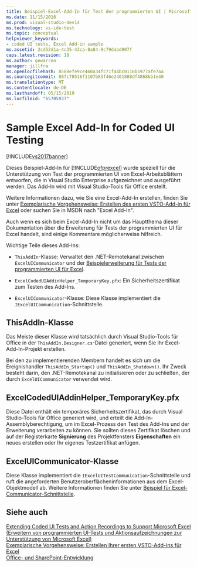 ```yaml
---
title: Beispiel-Excel-Add-In für Test der programmierten UI | Microsoft-Dokumentation
ms.date: 11/15/2016
ms.prod: visual-studio-dev14
ms.technology: vs-ide-test
ms.topic: conceptual
helpviewer_keywords:
- coded UI tests, Excel Add-in sample
ms.assetid: 2cd52d1a-4c35-43ca-8a84-9c79dabd907f
caps.latest.revision: 18
ms.author: gewarren
manager: jillfra
ms.openlocfilehash: 8588efe9ce460a34fc71f44bc0116b5977afe7aa
ms.sourcegitcommit: 08fc78516f1107b83f46e2401888df4868bb1e40
ms.translationtype: MT
ms.contentlocale: de-DE
ms.lasthandoff: 05/15/2019
ms.locfileid: "65705937"
---
```

# <a name="sample-excel-add-in-for-coded-ui-testing"></a>Sample Excel Add-In for Coded UI Testing
[!INCLUDE[vs2017banner](../includes/vs2017banner.md)]

Dieses Beispiel-Add-In für [!INCLUDE[ofprexcel](../includes/ofprexcel-md.md)] wurde speziell für die Unterstützung von Test der programmierten UI von Excel-Arbeitsblättern entworfen, die in Visual Studio Enterprise aufgezeichnet und ausgeführt werden. Das Add-In wird mit Visual Studio-Tools für Office erstellt.  
  
 Weitere Informationen dazu, wie Sie eine Excel-Add-In erstellen, finden Sie unter [Exemplarische Vorgehensweise: Erstellen des ersten VSTO-Add-in für Excel](https://msdn.microsoft.com/library/a855e2be-3ecf-4112-a7f5-ec0f7fad3b5f) oder suchen Sie in MSDN nach "Excel Add-In".  
  
 Auch wenn es sich beim Excel-Add-In nicht um das Hauptthema dieser Dokumentation über die Erweiterung für Tests der programmierten UI für Excel handelt, sind einige Kommentare möglicherweise hilfreich.  
  
 Wichtige Teile dieses Add-Ins:  
  
- `ThisAddIn`-Klasse: Verwaltet den .NET-Remotekanal zwischen `ExcelUICommunicator` und der [Beispielerweiterung für Tests der programmierten UI für Excel](../test/sample-coded-ui-test-extension-for-excel.md).  
  
- `ExcelCodedUIAddinHelper_TemporaryKey.pfx`: Ein Sicherheitszertifikat zum Testen des Add-Ins.  
  
- `ExcelUICommunicator`-Klasse: Diese Klasse implementiert die `IExcelUICommunication`-Schnittstelle.  
  
## <a name="thisaddin-class"></a>ThisAddIn-Klasse  
 Das Meiste dieser Klasse wird tatsächlich durch Visual Studio-Tools für Office in der `ThisAddIn.Designer.cs`-Datei generiert, wenn Sie Ihr Excel-Add-In-Projekt erstellen.  
  
 Bei den zu implementierenden Membern handelt es sich um die Ereignishandler `ThisAddIn_Startup()` und `ThisAddIn_Shutdown()`. Ihr Zweck besteht darin, den .NET-Remotekanal zu initialisieren oder zu schließen, der durch `ExcelUICommunicator` verwendet wird.  
  
## <a name="excelcodeduiaddinhelpertemporarykeypfx"></a>ExcelCodedUIAddinHelper_TemporaryKey.pfx  
 Diese Datei enthält ein temporäres Sicherheitszertifikat, das durch Visual Studio-Tools für Office generiert wird, und erteilt die Add-In-Assemblyberechtigung, um im Excel-Prozess den Test des Add-Ins und der Erweiterung verarbeiten zu können. Sie sollten dieses Zertifikat löschen und auf der Registerkarte **Signierung** des Projektfensters **Eigenschaften** ein neues erstellen oder Ihr eigenes Testzertifikat anfügen.  
  
## <a name="exceluicommunicator-class"></a>ExcelUICommunicator-Klasse  
 Diese Klasse implementiert die `IExcelUITestCommunication`-Schnittstelle und ruft die angeforderten Benutzeroberflächeninformationen aus dem Excel-Objektmodell ab. Weitere Informationen finden Sie unter [Beispiel für Excel-Communicator-Schnittstelle](../test/sample-excel-communicator-interface.md).  
  
## <a name="see-also"></a>Siehe auch  
 [Extending Coded UI Tests and Action Recordings to Support Microsoft Excel (Erweitern von programmierten UI-Tests und Aktionsaufzeichnungen zur Unterstützung von Microsoft Excel)](../test/extending-coded-ui-tests-and-action-recordings-to-support-microsoft-excel.md)   
 [Exemplarische Vorgehensweise: Erstellen Ihrer ersten VSTO-Add-Ins für Excel](https://msdn.microsoft.com/library/a855e2be-3ecf-4112-a7f5-ec0f7fad3b5f)   
 [Office- und SharePoint-Entwicklung](https://msdn.microsoft.com/library/2ddec047-263a-4901-a54c-a15fc8472329)
